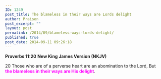 ```yaml
---
ID: 1249
post_title: The blameless in their ways are Lords delight
author: Praison
post_excerpt: ""
layout: post
permalink: /2014/09/blameless-ways-lords-delight/
published: true
post_date: 2014-09-11 09:26:18
---
```

<strong>Proverbs 11:20</strong>
<strong> New King James Version (NKJV)</strong>

20 Those who are of a perverse heart are an abomination to the Lord,
But <span style="color: #ff00ff;"><strong>the blameless in their ways are His delight</strong></span>.